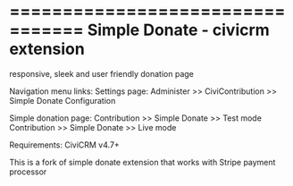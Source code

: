 =================================
Simple Donate - civicrm extension
=================================

responsive, sleek and user friendly donation page

Navigation menu links:
Settings page: 
Administer >> CiviContribution >> Simple Donate Configuration

Simple donation page: 
Contribution >> Simple Donate >> Test mode
Contribution >> Simple Donate >> Live mode

Requirements: CiviCRM v4.7+

This is a fork of simple donate extension that works with Stripe payment processor
